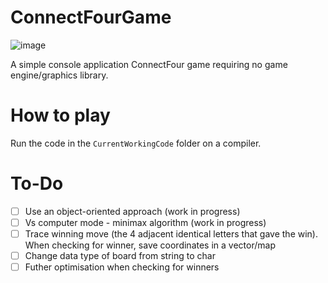 # ConnectFourGame
![image](https://user-images.githubusercontent.com/65414576/156174905-646b3dd3-8cde-4dd2-9fb3-e2f8e4d8d9fb.png)

A simple console application ConnectFour game requiring no game engine/graphics library.

# How to play #
Run the code in the `CurrentWorkingCode` folder on a compiler.

# To-Do #
- [ ] Use an object-oriented approach (work in progress)
- [ ] Vs computer mode - minimax algorithm (work in progress)
- [ ] Trace winning move (the 4 adjacent identical letters that gave the win). When checking for winner, save coordinates in a vector/map
- [ ] Change data type of board from string to char
- [ ] Futher optimisation when checking for winners
